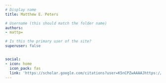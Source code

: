 ```yaml
---
# Display name
title: Matthew E. Peters

# Username (this should match the folder name)
authors:
- mattp=

# Is this the primary user of the site?
superuser: false


social:
- icon: home
  icon_pack: fas
  link: 'https://scholar.google.com/citations?user=K5nCPZwAAAAJhttps://gabrielstanovsky.github.io/hl'
---
```

